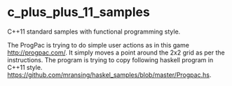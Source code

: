 c_plus_plus_11_samples
======================

C++11 standard samples with functional programming style. 

The ProgPac is trying to do simple user actions as in this game http://progpac.com/. It simply moves a point around the 2x2 grid as per the instructions.
The program is trying to copy following haskell program in C++11 style. https://github.com/mransing/haskel_samples/blob/master/Progpac.hs.
